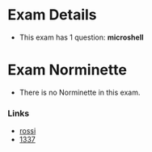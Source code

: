 # Exam Details
- This exam has 1 question: **microshell**

# Exam Norminette

- There is no Norminette in this exam.

### Links
- [rossi](https://github.com/pasqualerossi/42-School-Exam-Rank-04)
- [1337](https://github.com/48d31kh413k/1337-exam_rank_04-42-)

<!-- # Exam Questions

### 1 Exam question
:question: Either get_next_line or ft_printf:

Nr. |Question | Obs.
----|---------|:-----:
01  |[ft_printf](https://github.com/faleite/42_exams/tree/main/3_rank/ft_printf)| -->